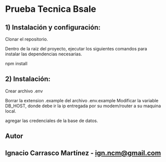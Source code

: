# Prueba Tecnica Bsale
 ## 1) Instalación y configuración:
Clonar el repositorio.

Dentro de la raiz del proyecto, ejecutar los siguientes comandos para instalar las dependencias necesarias.

npm install

## 2) Instalación:
Crear archivo .env

Borrar la extension .example del archivo .env.example
Modificar la variable DB_HOST, donde debe ir la ip entregada por su modem/router a su maquina local.

agregar las credenciales de la base de datos.

## Autor
## Ignacio Carrasco Martínez - ign.ncm@gmail.com
